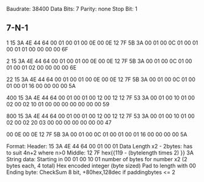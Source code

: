Baudrate: 38400
Data Bits: 7
Parity: none
Stop Bit: 1

7-N-1
------------
1
15 3A 4E 44 64 00 01 00 01 00 0E 00 0E 12 7F 5B
3A 00 01 00 0C 01 00 01 00 01 01 00 00 00 00 6F

2
15 3A 4E 44 64 00 01 00 01 00 0E 00 0E 12 7F 5B
3A 00 01 00 0C 01 00 01 00 01 02 00 00 00 00 6E

22
15 3A 4E 44 64 00 01 00 01 00 0E 00 0E 12 7F 5B
3A 00 01 00 0C 01 00 01 00 01 16 00 00 00 00 5A

400
15 3A 4E 44 64 00 01 00 01 00 12 00 12 12 7F 53
3A 00 01 00 10 01 00 02 00 02 10 01 00 00 00 00
00 00 00 59

800
15 3A 4E 44 64 00 01 00 01 00 12 00 12 12 7F 53
3A 00 01 00 10 01 00 02 00 02 20 03 00 00 00 00
00 00 00 47


 00 0E 00 0E 12 7F 5B
3A 00 01 00 0C 01 00 01 00 01 16 00 00 00 00 5A

Format:
	Header:
		15 3A 4E 44 64 00 01 00 01
	Data Length x2 - 2bytes:
		has to suit 4n+2 where n>0
	Middle:
		12 7F hex{{119 - (bytelength times 2) }} 3A
	String data:
		Starting in 00 01 00 10 01
		number of bytes for number x2 (2 bytes each, 4 total)
		Hex encoded integer (byte sized)
		Pad to length with 00
	Ending byte:
		CheckSum 8 bit, +80hex,128dec if paddingbytes <= 2